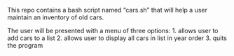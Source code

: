 This repo contains a bash script named “cars.sh” that will help a user maintain an inventory of old cars.
 
 The user will be presented with a menu of three options:
	1. allows user to add cars to a list
	2. allows user to display all cars in list in year order
	3. quits the program

